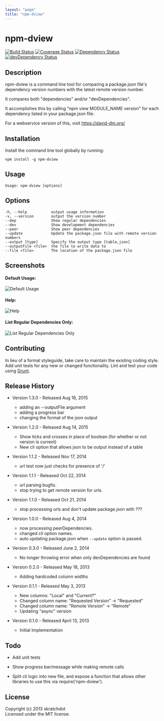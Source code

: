 ```yaml
---
layout: "page"
title: "npm-dview"
---
```

# npm-dview

[![Build Status](https://travis-ci.org/skratchdot/npm-dview.png?branch=master)](https://travis-ci.org/skratchdot/npm-dview)
[![Coverage Status](https://coveralls.io/repos/skratchdot/npm-dview/badge.png)](https://coveralls.io/r/skratchdot/npm-dview)
[![Dependency Status](https://david-dm.org/skratchdot/npm-dview.svg)](https://david-dm.org/skratchdot/npm-dview)
[![devDependency Status](https://david-dm.org/skratchdot/npm-dview/dev-status.svg)](https://david-dm.org/skratchdot/npm-dview#info=devDependencies)

## Description ##

npm-dview is a command line tool for comparing a package.json file's dependency version
numbers with the latest remote version number.  
  
It compares both "dependencies" and/or "devDependencies".  
  
It accomplishes this by calling "npm view MODULE_NAME version" for each dependency listed
in your package.json file.

For a webservice version of this, visit https://david-dm.org/


## Installation ##

Install the command line tool globally by running:

	npm install -g npm-dview


## Usage ##

	Usage: npm-dview [options]


## Options ##

    -h, --help           output usage information
    -v, --version        output the version number
    --dep                Show regular dependencies
    --dev                Show development dependencies
    --peer               Show peer dependencies
    --update             Update the package.json file with remote version numbers
    --output [type]      Specify the output type [table,json]
    --outputFile <file>  the file to write data to
    --file <file>        The location of the package.json file


## Screenshots ##

#### Default Usage: ####

![Default Usage](https://github.com/skratchdot/npm-dview/raw/master/screenshots/default.png)  

#### Help: ####

![Help](https://github.com/skratchdot/npm-dview/raw/master/screenshots/help.png)  

#### List Regular Dependencies Only: ####

![List Regular Dependencies Only](https://github.com/skratchdot/npm-dview/raw/master/screenshots/dep-only.png)  


## Contributing ##

In lieu of a formal styleguide, take care to maintain the existing coding style.
Add unit tests for any new or changed functionality. Lint and test your code 
using [Grunt](http://gruntjs.com/).


## Release History ##

- Version 1.3.0 - Released Aug 16, 2015
  - adding an --outputFile argument
  - adding a progress bar
  - changing the format of the json output

- Version 1.2.0 - Released Aug 14, 2015
  - Show ticks and crosses in place of boolean (for whether or not version is current)
  - New cli option that allows json to be output instead of a table

- Version 1.1.2 - Released Nov 17, 2014
  - url test now just checks for presence of '/'

- Version 1.1.1 - Released Oct 22, 2014
  - url parsing bugfix.
  - stop trying to get remote version for urls.

- Version 1.1.0 - Released Oct 21, 2014
  - stop processing urls and don't update package.json with ???

- Version 1.0.0 - Released Aug 4, 2014
  - now processing peerDependencies.
  - changed cli option names.
  - auto updating package.json when `--update` option is passed.

- Version 0.3.0 - Released June 2, 2014

  - No longer throwing error when only devDependencies are found

- Version 0.2.0 - Released May 18, 2013

  - Adding hardcoded column widths

- Version 0.1.1 - Released May 3, 2013

  - New columns: "Local" and "Current?"
  - Changed column name: "Requested Version" -> "Requested"
  - Changed column name: "Remote Version" -> "Remote"
  - Updating "async" version

- Version 0.1.0 - Released April 13, 2013

  - Initial Implementation


## Todo ##

- Add unit tests

- Show progress bar/message while making remote calls

- Split cli logic into new file, and expose a function that allows other libraries
  to use this via require('npm-dview').


## License ##

Copyright (c) 2013 skratchdot  
Licensed under the MIT license.

